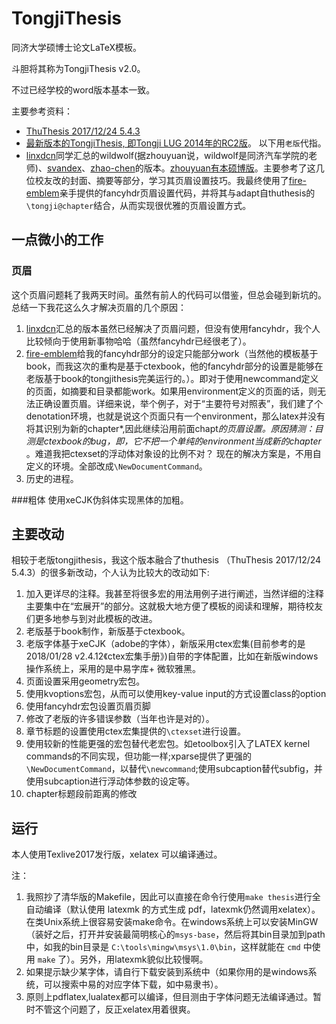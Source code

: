 # TongjiThesis
同济大学硕博士论文LaTeX模板。


斗胆将其称为TongjiThesis v2.0。

不过已经学校的word版本基本一致。

主要参考资料：
* [ThuThesis 2017/12/24 5.4.3](https://github.com/xueruini/thuthesis)
* [最新版本的TongjiThesis, 即Tongji LUG 2014年的RC2版](https://sourceforge.net/projects/tongjithesis/)。 以下用`老版`代指。
* [linxdcn](https://github.com/linxdcn/TongjiThesis)同学汇总的wildwolf(据zhouyuan说，wildwolf是同济汽车学院的老师)、[svandex](https://github.com/svandex/masthesis)、[zhao-chen](https://github.com/zhao-chen/TongjiThesis)的版本。[zhouyuan有本硕博版](https://github.com/zhouyuan/tongjithesis)。主要参考了这几位校友改的封面、摘要等部分，学习其页眉设置技巧。我最终使用了[fire-emblem](https://github.com/fire-emblem/)亲手提供的fancyhdr页眉设置代码，并将其与adapt自thuthesis的`\tongji@chapter`结合，从而实现很优雅的页眉设置方式。

## 一点微小的工作
### 页眉
这个页眉问题耗了我两天时间。虽然有前人的代码可以借鉴，但总会碰到新坑的。
总结一下我花这么久才解决页眉的几个原因：
1. [linxdcn](https://github.com/linxdcn/TongjiThesis)汇总的版本虽然已经解决了页眉问题，但没有使用fancyhdr，我个人比较倾向于使用新事物哈哈（虽然fancyhdr已经很老了）。
2. [fire-emblem](https://github.com/fire-emblem/)给我的fancyhdr部分的设定只能部分work（当然他的模板基于book，而我这次的重构是基于ctexbook，他的fancyhdr部分的设置是能够在老版基于book的tongjithesis完美运行的。）。即对于使用newcommand定义的页面，如摘要和目录都能work。如果用environment定义的页面的话，则无法正确设置页眉。详细来说，举个例子，对于“主要符号对照表”，我们建了个denotation环境，也就是说这个页面只有一个environment，那么latex并没有将其识别为新的chapter*,因此继续沿用前面chapt*的页眉设置。原因猜测：目测是ctexbook的bug，即，它不把一个单纯的environment当成新的chapter* 。难道我把ctexset的浮动体对象设的比例不对？ 现在的解决方案是，不用自定义的环境。全部改成`\NewDocumentCommand`。
3. 历史的进程。

###粗体
使用xeCJK伪斜体实现黑体的加粗。

## 主要改动
相较于老版tongjithesis，我这个版本融合了thuthesis （ThuThesis 2017/12/24 5.4.3）的很多新改动，个人认为比较大的改动如下:
1. 加入更详尽的注释。我甚至将很多宏的用法用例子进行阐述，当然详细的注释主要集中在“宏展开”的部分。这就极大地方便了模板的阅读和理解，期待校友们更多地参与到对此模板的改进。
1. 老版基于book制作，新版基于ctexbook。
1. 老版字体基于xeCJK（adobe的字体），新版采用ctex宏集(目前参考的是2018/01/28 v2.4.12《ctex宏集手册》)自带的字体配置，比如在新版windows操作系统上，采用的是中易字库+ 微软雅黑。
1. 页面设置采用geometry宏包。
1. 使用kvoptions宏包，从而可以使用key-value input的方式设置class的option
1. 使用fancyhdr宏包设置页眉页脚
1. 修改了老版的许多错误参数（当年也许是对的）。
1. 章节标题的设置使用ctex宏集提供的`\ctexset`进行设置。
1. 使用较新的性能更强的宏包替代老宏包。如etoolbox引入了LATEX kernel commands的不同实现，但功能一样;xparse提供了更强的`\NewDocumentCommand`，以替代`\newcommand`;使用subcaption替代subfig，并使用subcaption进行浮动体参数的设定等。
1. chapter标题段前距离的修改

## 运行
本人使用Texlive2017发行版，xelatex 可以编译通过。

注：
1. 我照抄了清华版的Makefile，因此可以直接在命令行使用`make thesis`进行全自动编译（默认使用 latexmk 的方式生成 pdf，latexmk仍然调用xelatex）。在类Unix系统上很容易安装make命令。在windows系统上可以安装MinGW（装好之后，打开并安装最简明核心的`msys-base`，然后将其bin目录加到path中，如我的bin目录是 `C:\tools\mingw\msys\1.0\bin`，这样就能在 `cmd` 中使用 `make` 了）。另外，用latexmk貌似比较慢啊。
1. 如果提示缺少某字体，请自行下载安装到系统中（如果你用的是windows系统，可以搜索中易的对应字体下载，如中易隶书）。
1. 原则上pdflatex,lualatex都可以编译，但目测由于字体问题无法编译通过。暂时不管这个问题了，反正xelatex用着很爽。

